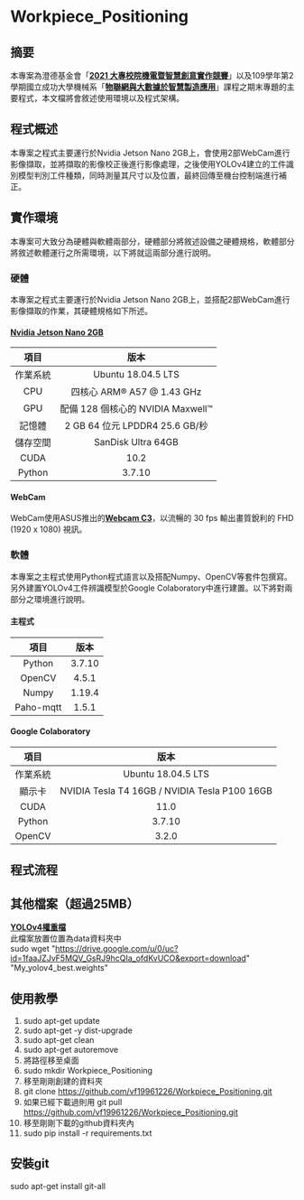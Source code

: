 # Workpiece_Positioning

## 摘要
本專案為澄德基金會「[**2021 大專校院機電暨智慧創意實作競賽**](https://www.chengde.org.tw/page.php?menu_id=16&p_id=77)」以及109學年第2學期國立成功大學機械系「[**物聯網與大數據於智慧製造應用**](http://class-qry.acad.ncku.edu.tw/syllabus/online_display.php?syear=0108&sem=2&co_no=E134300&class_code=)」課程之期末專題的主要程式，本文檔將會敘述使用環境以及程式架構。

## 程式概述
本專案之程式主要運行於Nvidia Jetson Nano 2GB上，會使用2部WebCam進行影像擷取，並將擷取的影像校正後進行影像處理，之後使用YOLOv4建立的工件識別模型判別工件種類，同時測量其尺寸以及位置，最終回傳至機台控制端進行補正。

## 實作環境
本專案可大致分為硬體與軟體兩部分，硬體部分將敘述設備之硬體規格，軟體部分將敘述軟體運行之所需環境，以下將就這兩部分進行說明。
### 硬體
本專案之程式主要運行於Nvidia Jetson Nano 2GB上，並搭配2部WebCam進行影像擷取的作業，其硬體規格如下所述。

#### [**Nvidia Jetson Nano 2GB**](https://www.nvidia.com/zh-tw/autonomous-machines/embedded-systems/jetson-nano/education-projects/)

|項目|版本
|:---:|:---:
|作業系統|Ubuntu 18.04.5 LTS
|CPU|四核心 ARM® A57 @ 1.43 GHz
|GPU|配備 128 個核心的 NVIDIA Maxwell™
|記憶體|2 GB 64 位元 LPDDR4 25.6 GB/秒
|儲存空間|SanDisk Ultra 64GB
|CUDA|10.2
|Python|3.7.10

#### WebCam
WebCam使用ASUS推出的[**Webcam C3**](https://www.asus.com/tw/accessories/streaming-kits/all-series/asus-webcam-c3/)，以流暢的 30 fps 輸出畫質銳利的 FHD (1920 x 1080) 視訊。

### 軟體
本專案之主程式使用Python程式語言以及搭配Numpy、OpenCV等套件包撰寫。另外建置YOLOv4工件辨識模型於Google Colaboratory中進行建置。以下將對兩部分之環境進行說明。

#### 主程式

|項目|版本
|:---:|:---:
|Python|3.7.10
|OpenCV|4.5.1
|Numpy|1.19.4
|Paho-mqtt|1.5.1

#### Google Colaboratory

|項目|版本
|:---:|:---:
|作業系統|Ubuntu 18.04.5 LTS
|顯示卡|NVIDIA Tesla T4 16GB / NVIDIA Tesla P100 16GB
|CUDA|11.0
|Python|3.7.10
|OpenCV|3.2.0

## 程式流程


## 其他檔案（超過25MB）
[**YOLOv4權重檔**](https://drive.google.com/file/d/1faaJZJvF5MQV_GsRJ9hcQIa_ofdKvUCO/view?usp=sharing)    
此檔案放置位置為data資料夾中    
sudo wget "https://drive.google.com/u/0/uc?id=1faaJZJvF5MQV_GsRJ9hcQIa_ofdKvUCO&export=download" "My_yolov4_best.weights"

## 使用教學
1. sudo apt-get update
2. sudo apt-get -y dist-upgrade
3. sudo apt-get clean
4. sudo apt-get autoremove
5. 將路徑移至桌面
6. sudo mkdir Workpiece_Positioning
7. 移至剛剛創建的資料夾
8. git clone https://github.com/vf19961226/Workpiece_Positioning.git
9. 如果已經下載過則用 git pull https://github.com/vf19961226/Workpiece_Positioning.git
10. 移至剛剛下載的github資料夾內
11. sudo pip install -r requirements.txt

## 安裝git
sudo apt-get install git-all
